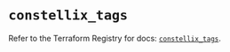 # `constellix_tags`

Refer to the Terraform Registry for docs: [`constellix_tags`](https://registry.terraform.io/providers/constellix/constellix/0.4.6/docs/resources/tags).
